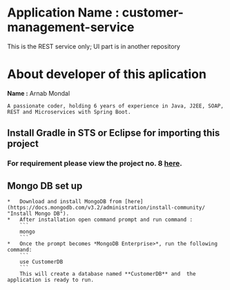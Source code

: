 # Application Name : customer-management-service
This is the REST service only; UI part is in another repository

# About developer of this aplication
  **Name :** Arnab Mondal
	
	
  	A passionate coder, holding 6 years of experience in Java, J2EE, SOAP, REST and Microservices with Spring Boot.
  
  
  
## Install Gradle in STS or Eclipse for importing this project

### For requirement please view the project no. 8 <a href="https://blog.codewithdan.com/10-angular-and-typescript-projects-to-take-you-from-zero-to-hero/" target="_blank">here</a>.

## Mongo DB set up
	*	Download and install MongoDB from [here](https://docs.mongodb.com/v3.2/administration/install-community/ "Install Mongo DB").
	*	After installation open command prompt and run command : 
		```
		mongo
		```
	*	Once the prompt becomes *MongoDB Enterprise>*, run the following command:
		```
		use CustomerDB
		```
		This will create a database named **CustomerDB** and  the application is ready to run.
		
	
  
